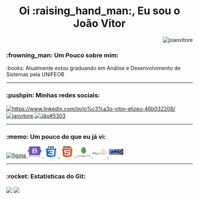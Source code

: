 <h1 align="center">Oi :raising_hand_man:, Eu sou o João Vitor</h1>

<p align="right"> <img src="https://komarev.com/ghpvc/?username=joaovitore&label=Profile%20views&color=0e75b6&style=flat" alt="joaovitore" /> </p>

<h3 align="left">:frowning_man: Um Pouco sobre mim:</h3>

<p align="left"> :books: Atualmente estou graduando em Análise e Desenvolvimento de Sistemas pela UNIFEOB</p>

<hr>

<h3 align="left">:pushpin: Minhas redes sociais:</h3>

<p align="left">
  
  <a href="https://www.linkedin.com/in/jo%C3%A3o-vitor-elizeu-46b032208/" target="blank">
    <img align="center" src="https://raw.githubusercontent.com/rahuldkjain/github-profile-readme-generator/master/src/images/icons/Social/linked-in-alt.svg" alt="https://www.linkedin.com/in/jo%c3%a3o-vitor-elizeu-46b032208/" height="30" width="40" />
  </a>
  
  <a href="https://instagram.com/jaovitore" target="blank">
    <img align="center" src="https://raw.githubusercontent.com/rahuldkjain/github-profile-readme-generator/master/src/images/icons/Social/instagram.svg" alt="jaovitore" height="30" width="40" />
  </a>
  
  <a href="https://discord.gg/Jão#5303" target="blank">
    <img align="center" src="https://raw.githubusercontent.com/rahuldkjain/github-profile-readme-generator/master/src/images/icons/Social/discord.svg" alt="Jão#5303" height="30" width="40" />
  </a>
 
</p>

<hr>

<h3 align="left">:memo: Um pouco do que eu já vi:</h3>

<p align="left"> 
  <a href="https://www.figma.com/" target="_blank" rel="noreferrer"> 
    <img src="https://www.vectorlogo.zone/logos/figma/figma-icon.svg" alt="figma" width="40" height="30" /> 
  </a> 
  
  <a href="https://getbootstrap.com" target="_blank" rel="noreferrer"> 
    <img src="https://raw.githubusercontent.com/devicons/devicon/master/icons/bootstrap/bootstrap-plain-wordmark.svg" alt="bootstrap" width="40" height="30" /> 
  </a>
  
  <a href="https://www.w3schools.com/css/" target="_blank" rel="noreferrer"> 
    <img src="https://raw.githubusercontent.com/devicons/devicon/master/icons/css3/css3-original-wordmark.svg" alt="css3" width="40" height="30" /> 
  </a> 
  <a href="https://www.w3.org/html/" target="_blank" rel="noreferrer"> 
    <img src="https://raw.githubusercontent.com/devicons/devicon/master/icons/html5/html5-original-wordmark.svg" alt="html5" width="40" height="30" /> 
  </a> 
  
  <a href="https://www.mongodb.com/" target="_blank" rel="noreferrer"> 
    <img src="https://raw.githubusercontent.com/devicons/devicon/master/icons/mongodb/mongodb-original-wordmark.svg" alt="mongodb" width="40" height="30" /> 
  </a> 
  
  <a href="https://www.mysql.com/" target="_blank" rel="noreferrer"> 
    <img src="https://raw.githubusercontent.com/devicons/devicon/master/icons/mysql/mysql-original-wordmark.svg" alt="mysql" width="40" height="30" /> 
  </a> 
  
  <a href="https://www.php.net" target="_blank" rel="noreferrer"> 
    <img src="https://raw.githubusercontent.com/devicons/devicon/master/icons/php/php-original.svg" alt="php" width="40" height="30" /> 
  </a> 
  
</p>

<hr>

<h3 align="left">:rocket: Estatísticas do Git:</h3>

<img align="center" src="https://github-readme-stats.vercel.app/api/top-langs/?username=JoaoVitorE&layout=compact&theme=swift&title_color=F05338">

<img align="center" src="https://github-readme-stats.vercel.app/api?username=JoaoVitorE&show_icons=true&theme=swift&locale=pt-br&layout=compact&title_color=F05338">
